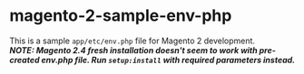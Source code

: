 # magento-2-sample-env-php

This is a sample `app/etc/env.php` file for Magento 2 development.  
**_NOTE: Magento 2.4 fresh installation doesn't seem to work with pre-created env.php file. Run `setup:install` with required parameters instead._**
